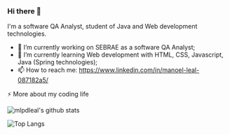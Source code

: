 ### Hi there 👋

I'm a software QA Analyst, student of Java and Web development technologies.

- 🔭 I’m currently working on SEBRAE as a software QA Analyst;
- 🌱 I’m currently learning Web development with HTML, CSS, Javascript, Java (Spring technologies);
- 📫 How to reach me: https://www.linkedin.com/in/manoel-leal-087182a5/

⚡️ More about my coding life

![mlpdleal's github stats](https://github-readme-stats.vercel.app/api?username=mlpdleal&count_private=true&refresh=true&show_icons=true&theme=onedark)

![Top Langs](https://github-readme-stats.vercel.app/api/top-langs/?username=mlpdleal&layout=compact&refresh=true&hide=css,html)


